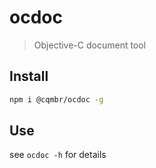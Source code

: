 # ocdoc

> Objective-C document tool

## Install

```bash
npm i @cqmbr/ocdoc -g
```

## Use

see `ocdoc -h` for details
